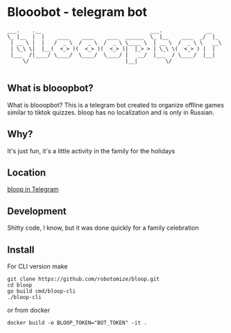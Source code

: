 # Blooobot - telegram bot
```
___.    .__                                   ___.              __   
\_ |__  |  |    ____    ____    ____  ______  \_ |__    ____  _/  |_ 
 | __ \ |  |   /  _ \  /  _ \  /  _ \ \____ \  | __ \  /  _ \ \   __\
 | \_\ \|  |__(  <_> )(  <_> )(  <_> )|  |_> > | \_\ \(  <_> ) |  |  
 |___  /|____/ \____/  \____/  \____/ |   __/  |___  / \____/  |__|  
     \/                               |__|         \/                
                                                                     
```
## What is blooopbot?
What is blooopbot? This is a telegram bot created to organize offline games similar to tiktok quizzes. bloop has no localization and is only in Russian.

## Why?
It's just fun, it's a little activity in the family for the holidays

## Location
[bloop in Telegram](https://t.me/blooopbot)

## Development
Shitty code, I know, but it was done quickly for a family celebration

## Install
For CLI version make 
```
git clone https://github.com/robotomize/bloop.git
cd bloop
go build cmd/bloop-cli
./bloop-cli
```
or from docker
```
docker build -e BLOOP_TOKEN="BOT_TOKEN" -it . 
```
